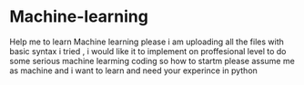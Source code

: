 # Machine-learning
Help me to learn Machine learning please
i am uploading all the files with basic syntax i tried , i would like it to implement on proffesional level to do some serious machine learming coding
so how to startm please assume me as machine and i want to learn and need your experince in python
